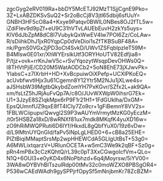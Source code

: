 zgcGyg2eRV019Ra+bbDY5McETJ92MzT1SjjCgnE9Pko=
3Z+LxABZDKSvSuQ2+Sr2oBcCj8V3jtl65dbij6sfUuY=
GNBH3HF5cO8a4+Kxye9Patqv0BWIL0NBes8OJ2fTL5w=
iZdiFIev9d9pZf+eU9C31hVTvLAUEbEuvH2zkYs5uys=
KlV6dJbZpM8dC8l7VubykQxWwEV4lw7POI6Zz/CoLAw=
R/sDiihkDhJ1jxR0YqpCp0dVeDioi1sZfTKBSuBF48A=
nk/PgmS0VGx2jPD3oCt4SvkD/UWv1ZSFqbIpzIeT59M=
B4MIsw0E01xr/XhWYErslkUtf3ORYHoUTV82Edfjia8=
P/tjz+ovk+rrKnJwV5c+rSv/YqozytWsqpDevOHWs0Q=
I8THVtPjiE/CD20M5WatAODCb2+5oN8EhE73jXJwvPk=
YlabsC+z7lXrbH+HD+XvBcpuiwOiXPefp+UCXlPKoEQ=
acUvbfwvtlHjx3u61Cgemn8Y12Ytr5M2NJu1jXLwe4s=
aJSHsbW39MgtbQkybdZomYH7PxKGvr/SZfx2L+ak9QA=
xm/fsLtZ5hJRjAuFvQp7A/c8O/JUvWXWpW0ihsrG7Ek=
U1+3JzyE8SZIqkMpx6rP9F1r21H1+1FdGUklha/DxGM=
EpsQUmnfUZ9qxE8fT4ICIy7Zo9cr+1gFiBemnY8VV2s=
1FBLWCiipupv/Qwvgl2S9P3wAUYmVrmytMzKG0yEczM=
/t0r5HSBZa18xD/8wRNXf81ux7mdk8MKqfK4yuXD16w=
zO9hRiMWQPRuti6D6IYf/HkxdL8gQbfYuX0/19z6vDw=
d/L9lMtnUYQnGId/faPv5lNpLgLHED0+6+cB8a25EHE=
PlZtBiqiMMaptSrsMp2wpHHEWCdA5GLIgUtBsT+53g0=
A6MWLixtqarzV+URIunOCETA+w5mC3We9k2qBF+Sz0g=
pRn4mP8x3cCzKQhtQ/rL39c0pT3XxCGwgoIcfVm+QLo=
N1Q+6OUl3+e0yKD4x6NoPbhzd+6q4jMoyrsw/5iYV00=
3WA8wDYBVhBITszulRdp00tMv32c0moWZXO8PBSgOR4=
P536wCAEdWAdh9gySPPjrfOpySf5mNnjbmKr78ZcBZM=
